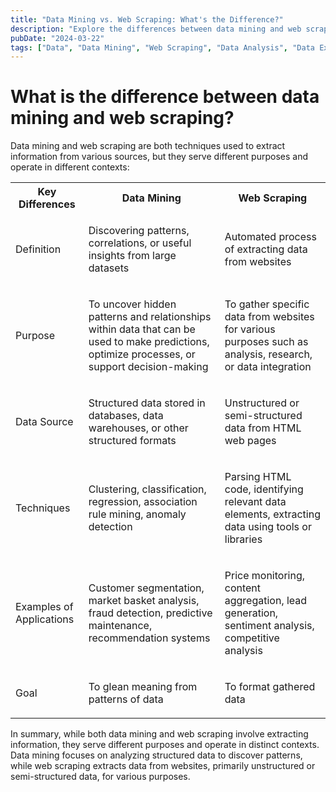 ```yaml
---
title: "Data Mining vs. Web Scraping: What's the Difference?"
description: "Explore the differences between data mining and web scraping, two techniques used to extract information from various sources."
pubDate: "2024-03-22"
tags: ["Data", "Data Mining", "Web Scraping", "Data Analysis", "Data Extraction", "Data Science"]
---
```


# What is the difference between data mining and web scraping?

Data mining and web scraping are both techniques used to extract information from various sources, but they serve different purposes and operate in different contexts:

<table>
  <tr>
    <th>Key Differences</th>
    <th>Data Mining</th>
    <th>Web Scraping</th>
  </tr>
  <tr>
    <td> Definition </td>
    <td><p> Discovering patterns, correlations, or useful insights from large datasets </p></td>
    <td><p> Automated process of extracting data from websites </p></td>
  </tr>
  <tr>
    <td> Purpose </td>
    <td><p> To uncover hidden patterns and relationships within data that can be used to make predictions, optimize processes, or support decision-making </></td>
    <td><p> To gather specific data from websites for various purposes such as analysis, research, or data integration </></td>
  </tr>
  <tr>
    <td>Data Source</td>
    <td><p>Structured data stored in databases, data warehouses, or other structured formats</p></td>
    <td><p>Unstructured or semi-structured data from HTML web pages</p></td>
  </tr>
  <tr>
    <td>Techniques</td>
    <td><p>Clustering, classification, regression, association rule mining, anomaly detection</p></td>
    <td><p>Parsing HTML code, identifying relevant data elements, extracting data using tools or libraries</p></td>
  </tr>
  <tr>
    <td>Examples of Applications</td>
    <td><p>Customer segmentation, market basket analysis, fraud detection, predictive maintenance, recommendation systems</p></td>
    <td><p>Price monitoring, content aggregation, lead generation, sentiment analysis, competitive analysis</p></td>
  </tr>
  <tr>
    <td>Goal</td>
    <td><p>To glean meaning from patterns of data</p></td>
    <td><p>To format gathered data</p></td>
  </tr>
</table>

In summary, while both data mining and web scraping involve extracting information, they serve different purposes and operate in distinct contexts. Data mining focuses on analyzing structured data to discover patterns, while web scraping extracts data from websites, primarily unstructured or semi-structured data, for various purposes.
